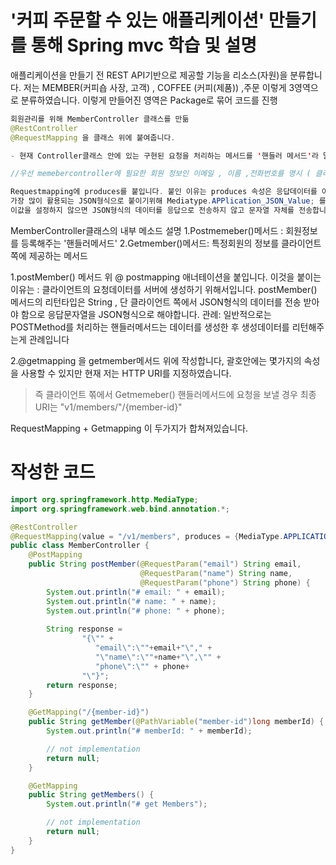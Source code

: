 # '커피 주문할 수 있는 애플리케이션' 만들기를 통해 Spring mvc 학습 및 설명

애플리케이션을 만들기 전 REST API기반으로 제공할 기능을 리소스(자원)을 분류합니다.
저는 MEMBER(커피숍 사장, 고객) , COFFEE (커피(제품)) ,주문 이렇게 3영역으로 분류하였습니다. 
이렇게 만들어진 영역은 Package로 묶어 코드를 진행


```java
회원관리를 위해 MemberController 클래스를 만듦 
@RestController 
@RequestMapping 을 클래스 위에 붙여줍니다. 

- 현재 Controller클래스 안에 있는 구현된 요청을 처리하는 메서드를 '핸들러 메서드'라 말합니다.

//우선 memebercontroller에 필요한 회원 정보인 이메일 , 이름 ,전화번호를 명시 ( 클라이언트 요청 및 응답에 필요한 정보)

Requestmapping에 produces를 붙입니다. 붙인 이유는 produces 속성은 응답데이터를 어떤 미디어 타입으로 클라이언트에게 전송할지를 설정해줍니다.
가장 많이 활용되는 JSON형식으로 붙이기위해 Mediatype.APPlication_JSON_Value; 를 붙입니다.
이값을 설정하지 않으면 JSON형식의 데이터를 응답으로 전송하지 않고 문자열 자체를 전송합니다 .
```
MemberController클래스의 내부 메소드 설명
1.Postmemeber()메서드 : 회원정보를 등록해주는 '핸들러메서드'
2.Getmember()메서드: 특정회원의 정보를 클라이언트 쪽에 제공하는 메서드 


1.postMember() 메서드 위 @ postmapping 애너테이션을 붙입니다. 이것을 붙이는 이유는 : 클라이언트의 요청데이터를 서버에 생성하기 위해서입니다.
postMember() 메서드의 리턴타입은 String , 단 클라이언트 쪽에서 JSON형식의 데이터를 전송 받아야 함으로 응답문자열을 JSON형식으로 해야합니다.
관례: 일반적으로는 POSTMethod를 처리하는 핸들러메서드는 데이터를 생성한 후 생성데이터를 리턴해주는게 관례입니다

2.@getmapping 을 getmember메서드 위에 작성합니다, 괄호안에는 몇가지의 속성을 사용할 수 있지만 현재 저는 HTTP URI를 지정하였습니다.

> 즉 클라이언트 쪾에서 Getmemeber() 핸들러메서드에 요청을 보낼 경우 최종 URI는 "v1/members/"/{member-id}"

RequestMapping + Getmapping 이 두가지가 합쳐져있습니다.

# 작성한 코드 
```java
import org.springframework.http.MediaType;
import org.springframework.web.bind.annotation.*;

@RestController
@RequestMapping(value = "/v1/members", produces = {MediaType.APPLICATION_JSON_VALUE})
public class MemberController {
    @PostMapping
    public String postMember(@RequestParam("email") String email,
                             @RequestParam("name") String name,
                             @RequestParam("phone") String phone) {
        System.out.println("# email: " + email);
        System.out.println("# name: " + name);
        System.out.println("# phone: " + phone);
        
        String response =
                "{\"" + 
                   "email\":\""+email+"\"," + 
                   "\"name\":\""+name+"\",\"" + 
                   "phone\":\"" + phone+ 
                "\"}";
        return response;
    }

    @GetMapping("/{member-id}")
    public String getMember(@PathVariable("member-id")long memberId) {
        System.out.println("# memberId: " + memberId);

        // not implementation
        return null;
    }

    @GetMapping
    public String getMembers() {
        System.out.println("# get Members");

        // not implementation
        return null;
    }
}
```
